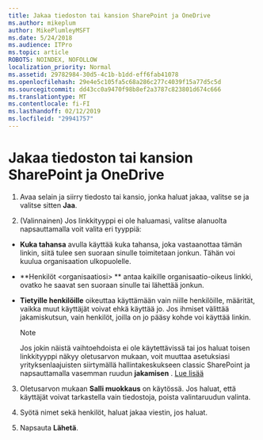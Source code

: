 ```yaml
---
title: Jakaa tiedoston tai kansion SharePoint ja OneDrive
ms.author: mikeplum
author: MikePlumleyMSFT
ms.date: 5/24/2018
ms.audience: ITPro
ms.topic: article
ROBOTS: NOINDEX, NOFOLLOW
localization_priority: Normal
ms.assetid: 29782984-30d5-4c1b-b1dd-eff6fab41078
ms.openlocfilehash: 29e4e5c105fa5c68a286c277c4039f15a77d5c5d
ms.sourcegitcommit: dd43cc0a9470f98b8ef2a3787c823801d674c666
ms.translationtype: MT
ms.contentlocale: fi-FI
ms.lasthandoff: 02/12/2019
ms.locfileid: "29941757"
---
```

# <a name="share-a-file-or-folder-in-sharepoint-or-onedrive"></a>Jakaa tiedoston tai kansion SharePoint ja OneDrive

1. Avaa selain ja siirry tiedosto tai kansio, jonka haluat jakaa, valitse se ja valitse sitten **Jaa**. 
    
2. (Valinnainen) Jos linkkityyppi ei ole haluamasi, valitse alanuolta napsauttamalla voit valita eri tyyppiä:
    
  - **Kuka tahansa** avulla käyttää kuka tahansa, joka vastaanottaa tämän linkin, siitä tulee sen suoraan sinulle toimitetaan jonkun. Tähän voi kuulua organisaation ulkopuolelle. 
    
  - **Henkilöt \<organisaatiosi\> ** antaa kaikille organisaatio-oikeus linkki, ovatko he saavat sen suoraan sinulle tai lähettää jonkun. 
    
  - **Tietyille henkilöille** oikeuttaa käyttämään vain niille henkilöille, määrität, vaikka muut käyttäjät voivat ehkä käyttää jo. Jos ihmiset välittää jakamiskutsun, vain henkilöt, joilla on jo pääsy kohde voi käyttää linkin. 
    
    > [!NOTE]
    > Jos jokin näistä vaihtoehdoista ei ole käytettävissä tai jos haluat toisen linkkityyppi näkyy oletusarvon mukaan, voit muuttaa asetuksiasi yrityksenlaajuisten siirtymällä hallintakeskukseen classic SharePoint ja napsauttamalla vasemman ruudun **jakamisen** . [Lue lisää](https://go.microsoft.com/fwlink/?linkid=866426)
  
3. Oletusarvon mukaan **Salli muokkaus** on käytössä. Jos haluat, että käyttäjät voivat tarkastella vain tiedostoja, poista valintaruudun valinta. 
    
4. Syötä nimet sekä henkilöt, haluat jakaa viestin, jos haluat.
    
5. Napsauta **Lähetä**. 
    


